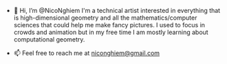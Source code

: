 - 👋 Hi, I’m @NicoNghiem
I'm a technical artist interested in everything that is high-dimensional geometry and all the mathematics/computer sciences that could help me make fancy pictures. I used to focus in crowds and animation but in my free time I am mostly learning about computational geometry. 

- 📫 Feel free to reach me at niconghiem@gmail.com
